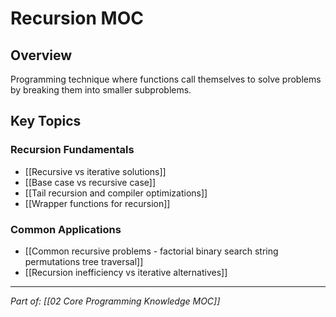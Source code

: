 # Recursion MOC

## Overview
Programming technique where functions call themselves to solve problems by breaking them into smaller subproblems.

## Key Topics

### Recursion Fundamentals
- [[Recursive vs iterative solutions]]
- [[Base case vs recursive case]]
- [[Tail recursion and compiler optimizations]]
- [[Wrapper functions for recursion]]

### Common Applications
- [[Common recursive problems - factorial binary search string permutations tree traversal]]
- [[Recursion inefficiency vs iterative alternatives]]

---
*Part of: [[02 Core Programming Knowledge MOC]]*